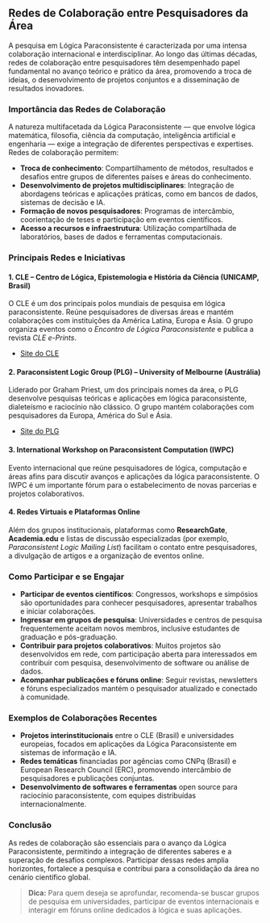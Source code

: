 
## Redes de Colaboração entre Pesquisadores da Área

A pesquisa em Lógica Paraconsistente é caracterizada por uma intensa colaboração internacional e interdisciplinar. Ao longo das últimas décadas, redes de colaboração entre pesquisadores têm desempenhado papel fundamental no avanço teórico e prático da área, promovendo a troca de ideias, o desenvolvimento de projetos conjuntos e a disseminação de resultados inovadores.

### Importância das Redes de Colaboração

A natureza multifacetada da Lógica Paraconsistente — que envolve lógica matemática, filosofia, ciência da computação, inteligência artificial e engenharia — exige a integração de diferentes perspectivas e expertises. Redes de colaboração permitem:

- **Troca de conhecimento**: Compartilhamento de métodos, resultados e desafios entre grupos de diferentes países e áreas do conhecimento.
- **Desenvolvimento de projetos multidisciplinares**: Integração de abordagens teóricas e aplicações práticas, como em bancos de dados, sistemas de decisão e IA.
- **Formação de novos pesquisadores**: Programas de intercâmbio, coorientação de teses e participação em eventos científicos.
- **Acesso a recursos e infraestrutura**: Utilização compartilhada de laboratórios, bases de dados e ferramentas computacionais.

### Principais Redes e Iniciativas

#### 1. **CLE – Centro de Lógica, Epistemologia e História da Ciência (UNICAMP, Brasil)**
O CLE é um dos principais polos mundiais de pesquisa em lógica paraconsistente. Reúne pesquisadores de diversas áreas e mantém colaborações com instituições da América Latina, Europa e Ásia. O grupo organiza eventos como o *Encontro de Lógica Paraconsistente* e publica a revista *CLE e-Prints*.

- [Site do CLE](https://www.cle.unicamp.br/)

#### 2. **Paraconsistent Logic Group (PLG) – University of Melbourne (Austrália)**
Liderado por Graham Priest, um dos principais nomes da área, o PLG desenvolve pesquisas teóricas e aplicações em lógica paraconsistente, dialeteísmo e raciocínio não clássico. O grupo mantém colaborações com pesquisadores da Europa, América do Sul e Ásia.

- [Site do PLG](https://philosophy.unimelb.edu.au/)

#### 3. **International Workshop on Paraconsistent Computation (IWPC)**
Evento internacional que reúne pesquisadores de lógica, computação e áreas afins para discutir avanços e aplicações da lógica paraconsistente. O IWPC é um importante fórum para o estabelecimento de novas parcerias e projetos colaborativos.

#### 4. **Redes Virtuais e Plataformas Online**
Além dos grupos institucionais, plataformas como **ResearchGate**, **Academia.edu** e listas de discussão especializadas (por exemplo, *Paraconsistent Logic Mailing List*) facilitam o contato entre pesquisadores, a divulgação de artigos e a organização de eventos online.

### Como Participar e se Engajar

- **Participar de eventos científicos**: Congressos, workshops e simpósios são oportunidades para conhecer pesquisadores, apresentar trabalhos e iniciar colaborações.
- **Ingressar em grupos de pesquisa**: Universidades e centros de pesquisa frequentemente aceitam novos membros, inclusive estudantes de graduação e pós-graduação.
- **Contribuir para projetos colaborativos**: Muitos projetos são desenvolvidos em rede, com participação aberta para interessados em contribuir com pesquisa, desenvolvimento de software ou análise de dados.
- **Acompanhar publicações e fóruns online**: Seguir revistas, newsletters e fóruns especializados mantém o pesquisador atualizado e conectado à comunidade.

### Exemplos de Colaborações Recentes

- **Projetos interinstitucionais** entre o CLE (Brasil) e universidades europeias, focados em aplicações da Lógica Paraconsistente em sistemas de informação e IA.
- **Redes temáticas** financiadas por agências como CNPq (Brasil) e European Research Council (ERC), promovendo intercâmbio de pesquisadores e publicações conjuntas.
- **Desenvolvimento de softwares e ferramentas** open source para raciocínio paraconsistente, com equipes distribuídas internacionalmente.

### Conclusão

As redes de colaboração são essenciais para o avanço da Lógica Paraconsistente, permitindo a integração de diferentes saberes e a superação de desafios complexos. Participar dessas redes amplia horizontes, fortalece a pesquisa e contribui para a consolidação da área no cenário científico global.

> **Dica:** Para quem deseja se aprofundar, recomenda-se buscar grupos de pesquisa em universidades, participar de eventos internacionais e interagir em fóruns online dedicados à lógica e suas aplicações.


